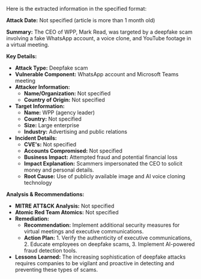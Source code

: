 Here is the extracted information in the specified format:

**Attack Date:** Not specified (article is more than 1 month old)

**Summary:** The CEO of WPP, Mark Read, was targeted by a deepfake scam involving a fake WhatsApp account, a voice clone, and YouTube footage in a virtual meeting.

**Key Details:**

* **Attack Type:** Deepfake scam
* **Vulnerable Component:** WhatsApp account and Microsoft Teams meeting
* **Attacker Information:**
	+ **Name/Organization:** Not specified
	+ **Country of Origin:** Not specified
* **Target Information:**
	+ **Name:** WPP (agency leader)
	+ **Country:** Not specified
	+ **Size:** Large enterprise
	+ **Industry:** Advertising and public relations
* **Incident Details:**
	+ **CVE's:** Not specified
	+ **Accounts Compromised:** Not specified
	+ **Business Impact:** Attempted fraud and potential financial loss
	+ **Impact Explanation:** Scammers impersonated the CEO to solicit money and personal details.
	+ **Root Cause:** Use of publicly available image and AI voice cloning technology

**Analysis & Recommendations:**

* **MITRE ATT&CK Analysis:** Not specified
* **Atomic Red Team Atomics:** Not specified
* **Remediation:**
	+ **Recommendation:** Implement additional security measures for virtual meetings and executive communications.
	+ **Action Plan:** 1. Verify the authenticity of executive communications, 2. Educate employees on deepfake scams, 3. Implement AI-powered fraud detection tools.
* **Lessons Learned:** The increasing sophistication of deepfake attacks requires companies to be vigilant and proactive in detecting and preventing these types of scams.
